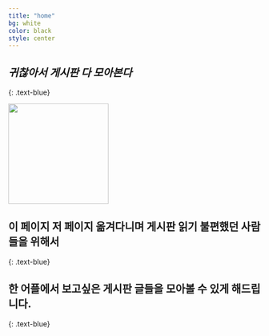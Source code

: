 ```yaml
---
title: "home"
bg: white
color: black
style: center
---
```


## *귀찮아서 게시판 다 모아본다*
{: .text-blue}

<img src="https://user-images.githubusercontent.com/11792345/29739833-9b86795a-8a82-11e7-9901-d4c63e5fef63.png" width="200px" height="200px">





## 이 페이지 저 페이지 옮겨다니며 게시판 읽기 불편했던 사람들을 위해서
{: .text-blue}


## 한 어플에서 보고싶은 게시판 글들을 모아볼 수 있게 해드립니다. 
{: .text-blue}



